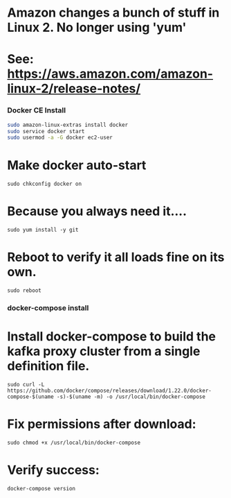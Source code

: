 # Amazon changes a bunch of stuff in Linux 2. No longer using 'yum'
# See: https://aws.amazon.com/amazon-linux-2/release-notes/

### Docker CE Install

```sh
sudo amazon-linux-extras install docker
sudo service docker start
sudo usermod -a -G docker ec2-user
```

# Make docker auto-start
`sudo chkconfig docker on`

# Because you always need it....
`sudo yum install -y git`

# Reboot to verify it all loads fine on its own.
`sudo reboot`

### docker-compose install

# Install docker-compose to build the kafka proxy cluster from a single definition file.
`sudo curl -L https://github.com/docker/compose/releases/download/1.22.0/docker-compose-$(uname -s)-$(uname -m) -o /usr/local/bin/docker-compose`

# Fix permissions after download: 
`sudo chmod +x /usr/local/bin/docker-compose`

# Verify success: 
`docker-compose version`
